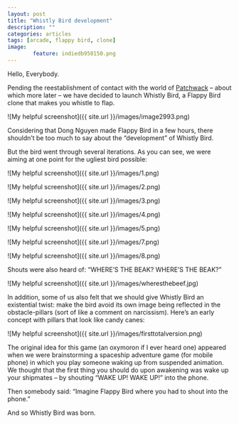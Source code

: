 ```yaml
---
layout: post
title: "Whistly Bird development"
description: ""
categories: articles
tags: [arcade, flappy bird, clone]
image: 
        feature: indiedb950150.png
---
```

Hello, Everybody.

Pending the reestablishment of contact with the world of [Patchwack](http://www.oceanshipgames.com/articles/patchwack/) – about which more later – we have decided to launch Whistly Bird, a Flappy Bird clone that makes you whistle to flap.

![My helpful screenshot]({{ site.url }}/images/image2993.png)

Considering that Dong Nguyen made Flappy Bird in a few hours, there shouldn’t be too much to say about the “development” of Whistly Bird. 

But the bird went through several iterations. As you can see, we were aiming at one point for the ugliest bird possible:

![My helpful screenshot]({{ site.url }}/images/1.png)

![My helpful screenshot]({{ site.url }}/images/2.png)

![My helpful screenshot]({{ site.url }}/images/3.png)

![My helpful screenshot]({{ site.url }}/images/4.png)

![My helpful screenshot]({{ site.url }}/images/5.png)

![My helpful screenshot]({{ site.url }}/images/7.png)

![My helpful screenshot]({{ site.url }}/images/8.png)

Shouts were also heard of: “WHERE’S THE BEAK? WHERE’S THE BEAK?”

![My helpful screenshot]({{ site.url }}/images/wheresthebeef.jpg)

In addition, some of us also felt that we should give Whistly Bird an existential twist: make the bird avoid its own image being reflected in the obstacle-pillars (sort of like a comment on narcissism). Here’s an early concept with pillars that look like candy canes:

![My helpful screenshot]({{ site.url }}/images/firsttotalversion.png)

The original idea for this game (an oxymoron if I ever heard one) appeared when we were brainstorming a spaceship adventure game (for mobile phone) in which you play someone waking up from suspended animation. We thought that the first thing you should do upon awakening was wake up your shipmates – by shouting “WAKE UP! WAKE UP!” into the phone.

Then somebody said: “Imagine Flappy Bird where you had to shout into the phone.”

And so Whistly Bird was born.

